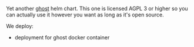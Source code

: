 Yet another [ghost](https://ghost.org/) helm chart. This one is licensed AGPL 3 or higher so you can actually use it however you want as long as it's open source.

We deploy:

- deployment for ghost docker container
